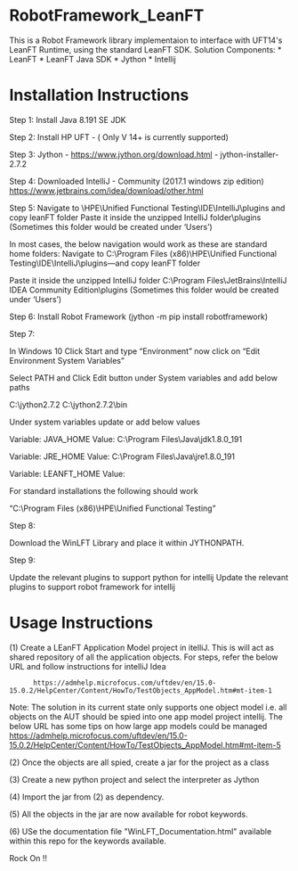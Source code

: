 # RobotFramework_LeanFT

This is a Robot Framework library implementaion to interface with UFT14's LeanFT Runtime, using the standard LeanFT SDK. Solution Components: 
      * LeanFT
      * LeanFT Java SDK
      * Jython
      * Intellij

# Installation Instructions

Step 1: Install Java 8.191 SE JDK 

Step 2: Install HP UFT - ( Only V 14+ is currently supported)

Step 3: Jython -   https://www.jython.org/download.html    -  jython-installer-2.7.2

Step 4: Downloaded IntelliJ - Community (2017.1 windows zip edition)
https://www.jetbrains.com/idea/download/other.html

Step 5: Navigate to <UFT Home>\HPE\Unified Functional Testing\IDE\IntelliJ\plugins and copy leanFT folder
Paste it inside the unzipped IntelliJ folder<IntelliJ Home>\plugins (Sometimes this folder would be created under ‘Users’)
	
In most cases, the below navigation would work as these are standard home folders: 
Navigate to C:\Program Files (x86)\HPE\Unified Functional Testing\IDE\IntelliJ\plugins—and copy leanFT folder

Paste it inside the unzipped IntelliJ folder C:\Program Files\JetBrains\IntelliJ IDEA Community Edition\plugins (Sometimes this folder would be created under ‘Users’)
	
Step 6:
Install Robot Framework (jython -m pip install robotframework)

Step 7:

In Windows 10
Click Start and type “Environment” now click on “Edit Environment System Variables”

Select PATH and Click Edit button under System variables and add below paths

C:\jython2.7.2
C:\jython2.7.2\bin

Under system variables update or add below values

Variable: JAVA_HOME
Value: C:\Program Files\Java\jdk1.8.0_191

Variable: JRE_HOME
Value: C:\Program Files\Java\jre1.8.0_191

Variable: LEANFT_HOME
Value: <UFT Home>

For standard installations the following should work

“C:\Program Files (x86)\HPE\Unified Functional Testing”

Step 8: 

  Download the WinLFT Library and place it within JYTHONPATH.
  
Step 9: 
  
  Update the relevant plugins to support python for intellij
  Update the relevant plugins to support robot framework for intellij


# Usage Instructions

(1) Create a LEanFT Application Model project in itelliJ. This is will act as shared repository of all the application objects. For steps, refer the below URL and follow instructions for intelliJ Idea

          https://admhelp.microfocus.com/uftdev/en/15.0-15.0.2/HelpCenter/Content/HowTo/TestObjects_AppModel.htm#mt-item-1
  
 Note: The solution in its current state only supports one object model i.e. all objects on the AUT should be spied into one app model project intellij. The below URL has some tips on how large app models could be managed 
  	https://admhelp.microfocus.com/uftdev/en/15.0-15.0.2/HelpCenter/Content/HowTo/TestObjects_AppModel.htm#mt-item-5
   
(2) Once the objects are all spied, create a jar for the project as a class 

(3) Create  a new python project and select the interpreter as Jython

(4) Import the jar from (2) as dependency. 

(5) All the objects in the jar are now available for robot keywords.

(6) USe the documentation file "WinLFT_Documentation.html" available within this repo for the keywords available. 



Rock On !!

	



